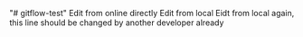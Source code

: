 "# gitflow-test" 
Edit from online directly
Edit from local
Eidt from local again, this line should be changed by another developer already
